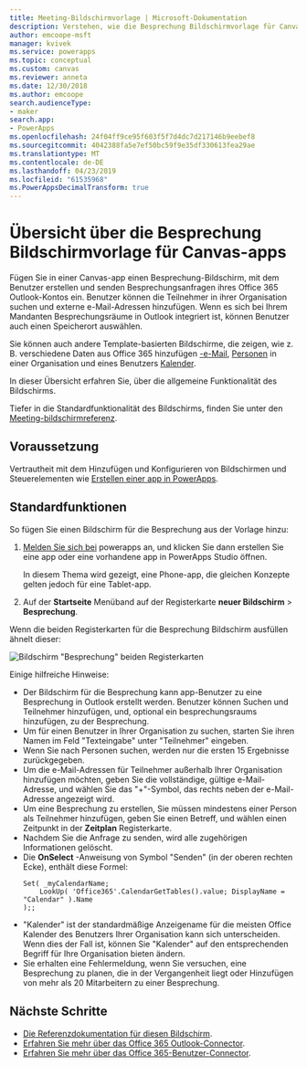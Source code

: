 ```yaml
---
title: Meeting-Bildschirmvorlage | Microsoft-Dokumentation
description: Verstehen, wie die Besprechung Bildschirmvorlage für Canvas-apps funktioniert, und erweitern Sie den Bildschirm für Ihre eigenen Anwendungsfälle
author: emcoope-msft
manager: kvivek
ms.service: powerapps
ms.topic: conceptual
ms.custom: canvas
ms.reviewer: anneta
ms.date: 12/30/2018
ms.author: emcoope
search.audienceType:
- maker
search.app:
- PowerApps
ms.openlocfilehash: 24f04ff9ce95f603f5f7d4dc7d217146b9eebef8
ms.sourcegitcommit: 4042388fa5e7ef50bc59f9e35df330613fea29ae
ms.translationtype: MT
ms.contentlocale: de-DE
ms.lasthandoff: 04/23/2019
ms.locfileid: "61535968"
ms.PowerAppsDecimalTransform: true
---
```

# <a name="overview-of-the-meeting-screen-template-for-canvas-apps"></a>Übersicht über die Besprechung Bildschirmvorlage für Canvas-apps

Fügen Sie in einer Canvas-app einen Besprechung-Bildschirm, mit dem Benutzer erstellen und senden Besprechungsanfragen ihres Office 365 Outlook-Kontos ein. Benutzer können die Teilnehmer in ihrer Organisation suchen und externe e-Mail-Adressen hinzufügen. Wenn es sich bei Ihrem Mandanten Besprechungsräume in Outlook integriert ist, können Benutzer auch einen Speicherort auswählen.

Sie können auch andere Template-basierten Bildschirme, die zeigen, wie z. B. verschiedene Daten aus Office 365 hinzufügen [-e-Mail](email-screen-overview.md), [Personen](people-screen-overview.md) in einer Organisation und eines Benutzers [Kalender](calendar-screen-overview.md).

In dieser Übersicht erfahren Sie, über die allgemeine Funktionalität des Bildschirms.

Tiefer in die Standardfunktionalität des Bildschirms, finden Sie unter den [Meeting-bildschirmreferenz](meeting-screen-reference.md).

## <a name="prerequisite"></a>Voraussetzung

Vertrautheit mit dem Hinzufügen und Konfigurieren von Bildschirmen und Steuerelementen wie [Erstellen einer app in PowerApps](../data-platform-create-app-scratch.md).

## <a name="default-functionality"></a>Standardfunktionen

So fügen Sie einen Bildschirm für die Besprechung aus der Vorlage hinzu:

1. [Melden Sie sich bei](http://web.powerapps.com?utm_source=padocs&utm_medium=linkinadoc&utm_campaign=referralsfromdoc) powerapps an, und klicken Sie dann erstellen Sie eine app oder eine vorhandene app in PowerApps Studio öffnen.

    In diesem Thema wird gezeigt, eine Phone-app, die gleichen Konzepte gelten jedoch für eine Tablet-app.

1. Auf der **Startseite** Menüband auf der Registerkarte **neuer Bildschirm** > **Besprechung**.

  Wenn die beiden Registerkarten für die Besprechung Bildschirm ausfüllen ähnelt dieser:

  ![Bildschirm "Besprechung" beiden Registerkarten](media/meeting-screen/meeting-screen-full-both.png)

Einige hilfreiche Hinweise:

* Der Bildschirm für die Besprechung kann app-Benutzer zu eine Besprechung in Outlook erstellt werden.
  Benutzer können Suchen und Teilnehmer hinzufügen, und, optional ein besprechungsraums hinzufügen, zu der Besprechung.
* Um für einen Benutzer in Ihrer Organisation zu suchen, starten Sie ihren Namen im Feld "Texteingabe" unter "Teilnehmer" eingeben.
* Wenn Sie nach Personen suchen, werden nur die ersten 15 Ergebnisse zurückgegeben.
* Um die e-Mail-Adressen für Teilnehmer außerhalb Ihrer Organisation hinzufügen möchten, geben Sie die vollständige, gültige e-Mail-Adresse, und wählen Sie das "+"-Symbol, das rechts neben der e-Mail-Adresse angezeigt wird.
* Um eine Besprechung zu erstellen, Sie müssen mindestens einer Person als Teilnehmer hinzufügen, geben Sie einen Betreff, und wählen einen Zeitpunkt in der **Zeitplan** Registerkarte.
* Nachdem Sie die Anfrage zu senden, wird alle zugehörigen Informationen gelöscht.
* Die **OnSelect** -Anweisung von Symbol "Senden" (in der oberen rechten Ecke), enthält diese Formel:
    ```powerapps-comma
    Set( _myCalendarName; 
        LookUp( 'Office365'.CalendarGetTables().value; DisplayName = "Calendar" ).Name 
    );;
    ```
* "Kalender" ist der standardmäßige Anzeigename für die meisten Office Kalender des Benutzers Ihrer Organisation kann sich unterscheiden. Wenn dies der Fall ist, können Sie "Kalender" auf den entsprechenden Begriff für Ihre Organisation bieten ändern.
* Sie erhalten eine Fehlermeldung, wenn Sie versuchen, eine Besprechung zu planen, die in der Vergangenheit liegt oder Hinzufügen von mehr als 20 Mitarbeitern zu einer Besprechung.

## <a name="next-steps"></a>Nächste Schritte

* [Die Referenzdokumentation für diesen Bildschirm](./meeting-screen-reference.md).
* [Erfahren Sie mehr über das Office 365 Outlook-Connector](../connections/connection-office365-outlook.md).
* [Erfahren Sie mehr über das Office 365-Benutzer-Connector](../connections/connection-office365-users.md).
